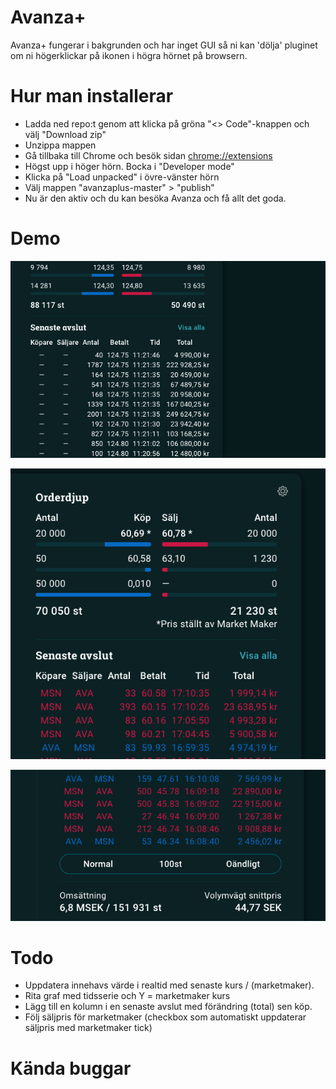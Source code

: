 # Avanza+

Avanza+ fungerar i bakgrunden och har inget GUI så ni kan 'dölja' pluginet om ni högerklickar på ikonen i högra hörnet på browsern.

# Hur man installerar
- Ladda ned repo:t genom att klicka på gröna "<> Code"-knappen och välj "Download zip"
- Unzippa mappen
- Gå tillbaka till Chrome och besök sidan [chrome://extensions](chrome://extensions/)
- Högst upp i höger hörn. Bocka i "Developer mode"
- Klicka på "Load unpacked" i övre-vänster hörn
- Välj mappen "avanzaplus-master" > "publish"
- Nu är den aktiv och du kan besöka Avanza och få allt det goda.

# Demo
![Screen 1](screenshots/longertrades.png)

![Screen 2](screenshots/coloredtrades.png)

![Screen 3](screenshots/choosetradesmaxlength.png)

# Todo
- Uppdatera innehavs värde i realtid med senaste kurs / (marketmaker).
- Rita graf med tidsserie och Y = marketmaker kurs
- Lägg till en kolumn i en senaste avslut med förändring (total) sen köp.
- Följ säljpris för marketmaker (checkbox som automatiskt uppdaterar säljpris med marketmaker tick)

# Kända buggar
